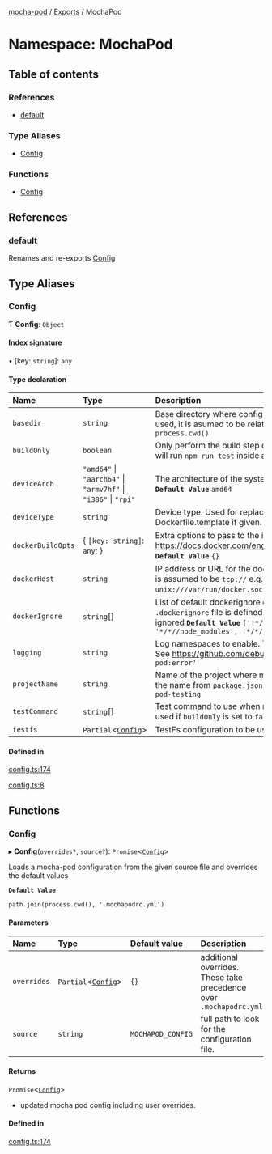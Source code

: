 [mocha-pod](../README.md) / [Exports](../modules.md) / MochaPod

# Namespace: MochaPod

## Table of contents

### References

- [default](MochaPod.md#default)

### Type Aliases

- [Config](MochaPod.md#config)

### Functions

- [Config](MochaPod.md#config-1)

## References

### <a id="default" name="default"></a> default

Renames and re-exports [Config](MochaPod.md#config)

## Type Aliases

### <a id="config" name="config"></a> Config

Ƭ **Config**: `Object`

#### Index signature

▪ [key: `string`]: `any`

#### Type declaration

| Name | Type | Description |
| :------ | :------ | :------ |
| `basedir` | `string` | Base directory where configuration files are looked for. If a relative path is used, it is asumed to be relative to `process.cwd()`.  **`Default Value`**  `process.cwd()` |
| `buildOnly` | `boolean` | Only perform the build step during the global mocha setup. If set to false this will run `npm run test` inside a container after the build.  **`Default Value`**  `false` |
| `deviceArch` | ``"amd64"`` \| ``"aarch64"`` \| ``"armv7hf"`` \| ``"i386"`` \| ``"rpi"`` | The architecture of the system where the images will be built and ran.  **`Default Value`**  `amd64` |
| `deviceType` | `string` | Device type. Used for replacing `%%BALENA_MACHINE_NAME%%` in Dockerfile.template if given.  It is inferred from the deviceArch if none are set. |
| `dockerBuildOpts` | { `[key: string]`: `any`;  } | Extra options to pass to the image build. See https://docs.docker.com/engine/api/v1.41/#tag/Image/operation/ImageBuild  **`Default Value`**  `{}` |
| `dockerHost` | `string` | IP address or URL for the docker host. If no protocol is included, the protocol is assumed to be `tcp://` e.g. - `tcp://192.168.1.105` - `unix:///var/run/docker.sock`  **`Default Value`**  `unix:///var/run/docker.sock` |
| `dockerIgnore` | `string`[] | List of default dockerignore directives. These are overriden if a `.dockerignore` file is defined at the project root.  NOTE: `*/*//.git` is always ignored  **`Default Value`**  `['!*/*//Dockerfile', '!*/*//Dockerfile.*/', '*/*//node_modules', '*/*//build', '*/*//coverage' ]` |
| `logging` | `string` | Log namespaces to enable. This can also be controlled via the `DEBUG` env var.  See https://github.com/debug-js/debug  **`Default Value`**  `'mocha-pod,mocha-pod:error'` |
| `projectName` | `string` | Name of the project where mocha-pod is being ran on. By default it will get the name from `package.json` at `basedir`, if it does not exist, it will use `mocha-pod-testing` |
| `testCommand` | `string`[] | Test command to use when running tests within a container. This will only be used if `buildOnly` is set to `false`.  **`Default Value`**  `["npm", "run", "test"]` |
| `testfs` | `Partial`<[`Config`](../interfaces/TestFs.Config.md)\> | TestFs configuration to be used globally for all tests  **`Default Value`**  `{}` |

#### Defined in

[config.ts:174](https://github.com/balena-io-modules/mocha-pod/blob/66ae657/lib/config.ts#L174)

[config.ts:8](https://github.com/balena-io-modules/mocha-pod/blob/66ae657/lib/config.ts#L8)

## Functions

### <a id="config-1" name="config-1"></a> Config

▸ **Config**(`overrides?`, `source?`): `Promise`<[`Config`](MochaPod.md#config)\>

Loads a mocha-pod configuration from the given source file and
overrides the default values

**`Default Value`**

`path.join(process.cwd(), '.mochapodrc.yml')`

#### Parameters

| Name | Type | Default value | Description |
| :------ | :------ | :------ | :------ |
| `overrides` | `Partial`<[`Config`](MochaPod.md#config)\> | `{}` | additional overrides. These take precedence over `.mochapodrc.yml` |
| `source` | `string` | `MOCHAPOD_CONFIG` | full path to look for the configuration file. |

#### Returns

`Promise`<[`Config`](MochaPod.md#config)\>

- updated mocha pod config including user overrides.

#### Defined in

[config.ts:174](https://github.com/balena-io-modules/mocha-pod/blob/66ae657/lib/config.ts#L174)
